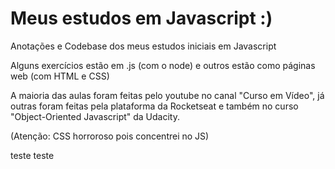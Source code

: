 # Meus estudos em Javascript :)
 Anotações e Codebase dos meus estudos iniciais em Javascript
 
 Alguns exercícios estão em .js (com o node) e outros estão como páginas web (com HTML e CSS)
 
 A maioria das aulas foram feitas pelo youtube no canal "Curso em Vídeo", já outras foram feitas pela plataforma da Rocketseat e também no curso "Object-Oriented Javascript" da Udacity.

   (Atenção: CSS horroroso pois concentrei no JS)

  teste teste
  

